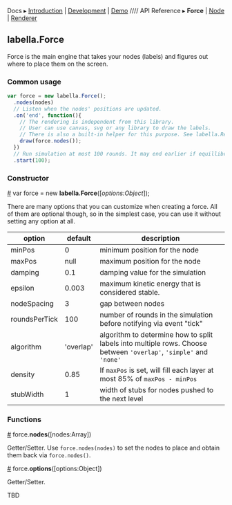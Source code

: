 Docs ▸
[Introduction](../README.md) |
[Development](Development.md) |
[Demo](http://twitter.github.io/labella.js/)
////
API Reference ▸
**Force** |
[Node](Node.md) |
[Renderer](Renderer.md)

## labella.Force

Force is the main engine that takes your nodes (labels) and figures out where to place them on the screen.

### Common usage

```javascript
var force = new labella.Force();
  .nodes(nodes)
  // Listen when the nodes' positions are updated.
  .on('end', function(){
    // The rendering is independent from this library.
    // User can use canvas, svg or any library to draw the labels.
    // There is also a built-in helper for this purpose. See labella.Renderer
    draw(force.nodes());
  })
  // Run simulation at most 100 rounds. It may end earlier if equillibrium is reached.
  .start(100);
```

### Constructor

<a name="constructor" href="#constructor">#</a> var force = new **labella.Force**([*options:Object*]);

There are many options that you can customize when creating a force. All of them are optional though, so in the simplest case, you can use it without setting any option at all.

| option  | default | description |
| ------- | ------- | ----------- |
| minPos  | 0       | minimum position for the node | 
| maxPos  | null    | maximum position for the node |
| damping | 0.1     | damping value for the simulation |
| epsilon | 0.003   | maximum kinetic energy that is considered stable. |
| nodeSpacing | 3   | gap between nodes |
| roundsPerTick | 100 | number of rounds in the simulation before notifying via event "tick" | 
| algorithm | 'overlap' | algorithm to determine how to split labels into multiple rows. Choose between ```'overlap'```, ```'simple'``` and ```'none'``` |
| density | 0.85 | If ```maxPos``` is set, will fill each layer at most 85% of ```maxPos - minPos``` |
| stubWidth | 1 | width of stubs for nodes pushed to the next level |

### Functions

<a name="nodes" href="#nodes">#</a> force.**nodes**([nodes:Array])

Getter/Setter. Use ```force.nodes(nodes)``` to set the nodes to place and obtain them back via ```force.nodes()```.

<a name="options" href="#options">#</a> force.**options**([options:Object])

Getter/Setter.

TBD